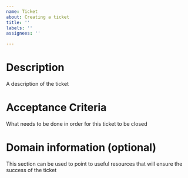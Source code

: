 ```yaml
---
name: Ticket
about: Creating a ticket
title: ''
labels: ''
assignees: ''

---
```


# Description

A description of the ticket

# Acceptance Criteria

What needs to be done in order for this ticket to be closed

# Domain information (optional)

This section can be used to point to useful resources that will ensure the success of the ticket
